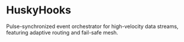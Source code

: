 # HuskyHooks
Pulse-synchronized event orchestrator for high-velocity data streams, featuring adaptive routing and fail-safe mesh.
